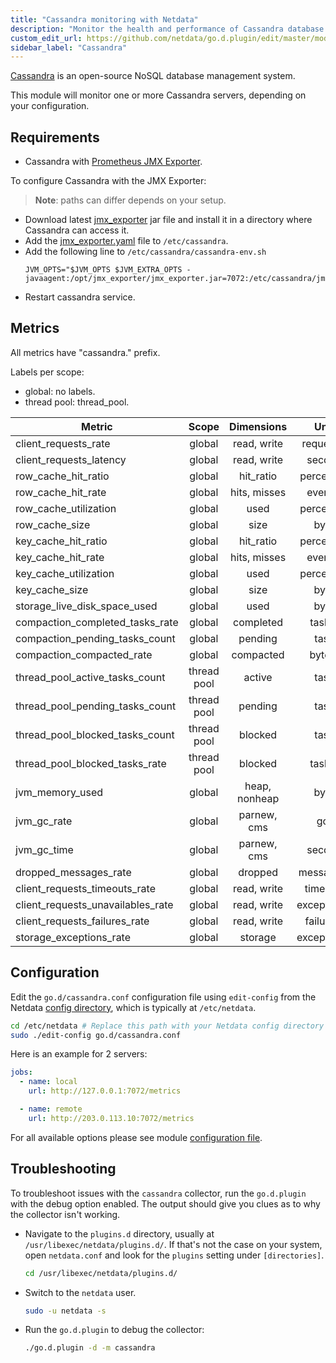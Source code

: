 ```yaml
---
title: "Cassandra monitoring with Netdata"
description: "Monitor the health and performance of Cassandra database servers with zero configuration, per-second metric granularity, and interactive visualizations."
custom_edit_url: https://github.com/netdata/go.d.plugin/edit/master/modules/cassandra/README.md
sidebar_label: "Cassandra"
---
```




[Cassandra](https://cassandra.apache.org/_/index.html) is an open-source NoSQL database management system.

This module will monitor one or more Cassandra servers, depending on your configuration.

## Requirements

- Cassandra with [Prometheus JMX Exporter](https://github.com/prometheus/jmx_exporter).

To configure Cassandra with the JMX Exporter:

> **Note**: paths can differ depends on your setup.

- Download latest [jmx_exporter](https://repo1.maven.org/maven2/io/prometheus/jmx/jmx_prometheus_javaagent/) jar file
  and install it in a directory where Cassandra can access it.
- Add
  the [jmx_exporter.yaml](https://raw.githubusercontent.com/netdata/go.d.plugin/master/modules/cassandra/jmx_exporter.yaml)
  file to `/etc/cassandra`.
- Add the following line to `/etc/cassandra/cassandra-env.sh`
  ```
  JVM_OPTS="$JVM_OPTS $JVM_EXTRA_OPTS -javaagent:/opt/jmx_exporter/jmx_exporter.jar=7072:/etc/cassandra/jmx_exporter.yaml
  ```
- Restart cassandra service.

## Metrics

All metrics have "cassandra." prefix.

Labels per scope:

- global: no labels.
- thread pool: thread_pool.

| Metric                            |    Scope    |  Dimensions   |    Units     |
|-----------------------------------|:-----------:|:-------------:|:------------:|
| client_requests_rate              |   global    |  read, write  |  requests/s  |
| client_requests_latency           |   global    |  read, write  |   seconds    |
| row_cache_hit_ratio               |   global    |   hit_ratio   |  percentage  |
| row_cache_hit_rate                |   global    | hits, misses  |   events/s   |
| row_cache_utilization             |   global    |     used      |  percentage  |
| row_cache_size                    |   global    |     size      |    bytes     |
| key_cache_hit_ratio               |   global    |   hit_ratio   |  percentage  |
| key_cache_hit_rate                |   global    | hits, misses  |   events/s   |
| key_cache_utilization             |   global    |     used      |  percentage  |
| key_cache_size                    |   global    |     size      |    bytes     |
| storage_live_disk_space_used      |   global    |     used      |    bytes     |
| compaction_completed_tasks_rate   |   global    |   completed   |   tasks/s    |
| compaction_pending_tasks_count    |   global    |    pending    |    tasks     |
| compaction_compacted_rate         |   global    |   compacted   |   bytes/s    |
| thread_pool_active_tasks_count    | thread pool |    active     |    tasks     |
| thread_pool_pending_tasks_count   | thread pool |    pending    |    tasks     |
| thread_pool_blocked_tasks_count   | thread pool |    blocked    |    tasks     |
| thread_pool_blocked_tasks_rate    | thread pool |    blocked    |   tasks/s    |
| jvm_memory_used                   |   global    | heap, nonheap |    bytes     |
| jvm_gc_rate                       |   global    |  parnew, cms  |     gc/s     |
| jvm_gc_time                       |   global    |  parnew, cms  |   seconds    |
| dropped_messages_rate             |   global    |    dropped    |  messages/s  |
| client_requests_timeouts_rate     |   global    |  read, write  |  timeout/s   |
| client_requests_unavailables_rate |   global    |  read, write  | exceptions/s |
| client_requests_failures_rate     |   global    |  read, write  |  failures/s  |
| storage_exceptions_rate           |   global    |    storage    | exceptions/s |

## Configuration

Edit the `go.d/cassandra.conf` configuration file using `edit-config` from the
Netdata [config directory](/docs/configure/nodes), which is typically at `/etc/netdata`.

```bash
cd /etc/netdata # Replace this path with your Netdata config directory
sudo ./edit-config go.d/cassandra.conf
```

Here is an example for 2 servers:

```yaml
jobs:
  - name: local
    url: http://127.0.0.1:7072/metrics

  - name: remote
    url: http://203.0.113.10:7072/metrics
```

For all available options please see
module [configuration file](https://github.com/netdata/go.d.plugin/blob/master/config/go.d/cassandra.conf).

## Troubleshooting

To troubleshoot issues with the `cassandra` collector, run the `go.d.plugin` with the debug option enabled. The output
should give you clues as to why the collector isn't working.

- Navigate to the `plugins.d` directory, usually at `/usr/libexec/netdata/plugins.d/`. If that's not the case on
  your system, open `netdata.conf` and look for the `plugins` setting under `[directories]`.

  ```bash
  cd /usr/libexec/netdata/plugins.d/
  ```

- Switch to the `netdata` user.

  ```bash
  sudo -u netdata -s
  ```

- Run the `go.d.plugin` to debug the collector:

  ```bash
  ./go.d.plugin -d -m cassandra
  ```
